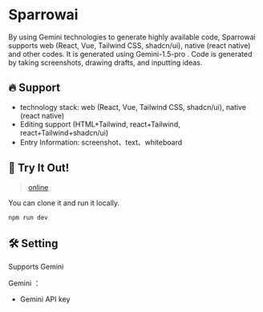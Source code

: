 # Sparrowai

By using Gemini technologies to generate highly available code, Sparrowai supports web (React, Vue, Tailwind CSS, shadcn/ui), native (react native) and other codes. It is generated using Gemini-1.5-pro . Code is generated by taking screenshots, drawing drafts, and inputting ideas.



## 🔥 Support

- technology stack: web (React, Vue, Tailwind CSS, shadcn/ui), native (react native)
- Editing support (HTML+Tailwind, react+Tailwind, react+Tailwind+shadcn/ui)
- Entry Information: screenshot、text、whiteboard




## 🚀 Try It Out!
> [online](https://sparrowai.vercel.app/)



You can clone it and run it locally.
```bash
npm run dev
```
## 🛠 Setting
Supports  Gemini 


Gemini ：
- Gemini API key




